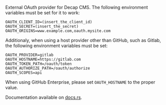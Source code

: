 External OAuth provider for Decap CMS. The following environment variables must be set for it to
work:

```shell
OAUTH_CLIENT_ID=(insert_the_client_id)
OAUTH_SECRET=(insert_the_secret)
OAUTH_ORIGINS=www.example.com,oauth.mysite.com
```

Additionaly, when using a host provider other than GitHub, such as Gitlab, the following
environment variables must be set:

```shell
OAUTH_PROVIDER=gitlab
OAUTH_HOSTNAME=https://gitlab.com
OAUTH_TOKEN_PATH=/oauth/token
OAUTH_AUTHORIZE_PATH=/oauth/authorize
OAUTH_SCOPES=api
```

When using GitHub Enterprise, please set `OAUTH_HOSTNAME` to the proper value.

Documentation available on [docs.rs](https://docs.rs/decap_oauth/latest/decap_oauth/).
